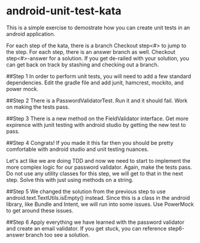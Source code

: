 # android-unit-test-kata

This is a simple exercise to demostrate how you can create unit tests in an android application. 

For each step of the kata, there is a branch Checkout step<#> to jump to the step. For each step, there is an answer branch as well. Checkout step<#>-answer for a solution. If you get de-railed with your solution, you can get back on track by stashing and checking out a branch.

##Step 1
In order to perform unit tests, you will need to add a few standard dependencies. Edit the gradle file and add junit, hamcrest, mockito, and power mock.

##Step 2
There is a PasswordValidatorTest. Run it and it should fail. Work on making the tests pass.

##Step 3
There is a new method on the FieldValidator interface. Get more expirence with junit testing with android studio by getting the new test to pass. 

##Step 4
Congrats! If you made it this far then you should be pretty comfortable with android studio and unit testing nuances. 

Let's act like we are doing TDD and now we need to start to implement the more complex logic for our password validator. Again, make the tests pass. Do not use any utility classes for this step, we will get to that in the next step. Solve this with just using methods on a string.

##Step 5
We changed the solution from the previous step to use android.text.TextUtils.isEmpty() instead. Since this is a class in the android library, like Bundle and Intent, we will run into some issues. Use PowerMock to get around these issues.

##Step 6
Apply everything we have learned with the password validator and create an email validator. If you get stuck, you can reference step6-answer branch too see a solution. 
